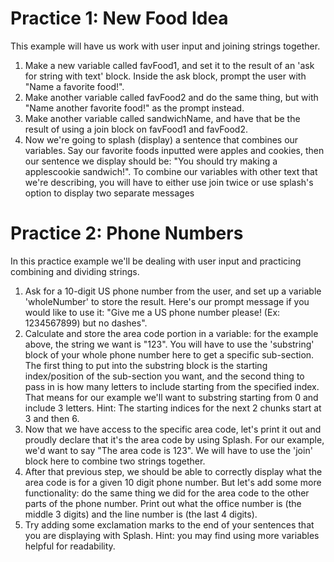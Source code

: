 # Practice 1: New Food Idea

This example will have us work with user input and joining strings together.

1. Make a new variable called favFood1, and set it to the result of an 'ask for string with text' block. Inside the ask block, prompt the user with "Name a favorite food!".
2. Make another variable called favFood2 and do the same thing, but with "Name another favorite food!" as the prompt instead.
3. Make another variable called sandwichName, and have that be the result of using a join block on favFood1 and favFood2.
4. Now we're going to splash (display) a sentence that combines our variables. Say our favorite foods inputted were apples and cookies, then our sentence we display should be:
"You should try making a applescookie sandwich!".  To combine our variables with other text that we're describing, you will have to either use join twice or use splash's option to display two separate messages 

# Practice 2: Phone Numbers

In this practice example we'll be dealing with user input and practicing combining and dividing strings.

1. Ask for a 10-digit US phone number from the user, and set up a variable 'wholeNumber' to store the result. Here's our prompt message if you would like to use it: "Give me a US phone number please! (Ex: 1234567899) but no dashes".
2. Calculate and store the area code portion in a variable: for the example above, the string we want is "123".  You will have to use the 'substring' block of your whole phone number here to get a specific sub-section.  The first thing to put into the substring block is the starting index/position of the sub-section you want, and the second thing to pass in is how many letters to include starting from the specified index.  That means for our example we'll want to substring starting from 0 and include 3 letters. Hint: The starting indices for the next 2 chunks start at 3 and then 6.
3. Now that we have access to the specific area code, let's print it out and proudly declare that it's the area code by using Splash. For our example, we'd want to say "The area code is 123".  We will have to use the 'join' block here to combine two strings together.
4. After that previous step, we should be able to correctly display what the area code is for a given 10 digit phone number.  But let's add some more functionality: do the same thing we did for the area code to the other parts of the phone number.  Print out what the office number is (the middle 3 digits) and the line number is (the last 4 digits).
5. Try adding some exclamation marks to the end of your sentences that you are displaying with Splash. Hint: you may find using more variables helpful for readability.